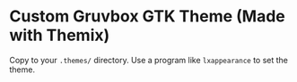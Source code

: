 Custom Gruvbox GTK Theme (Made with Themix)
===========================================

Copy to your `.themes/` directory. Use a program like `lxappearance` to set the theme.
